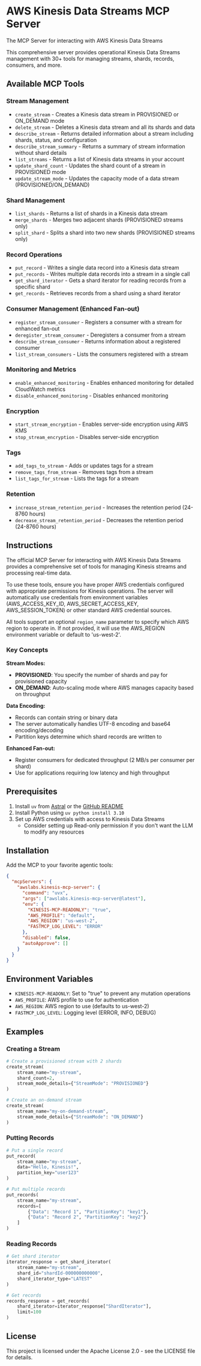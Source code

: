 # AWS Kinesis Data Streams MCP Server

The MCP Server for interacting with AWS Kinesis Data Streams

This comprehensive server provides operational Kinesis Data Streams management with 30+ tools for managing streams, shards, records, consumers, and more.

## Available MCP Tools

### Stream Management
- `create_stream` - Creates a Kinesis data stream in PROVISIONED or ON_DEMAND mode
- `delete_stream` - Deletes a Kinesis data stream and all its shards and data
- `describe_stream` - Returns detailed information about a stream including shards, status, and configuration
- `describe_stream_summary` - Returns a summary of stream information without shard details
- `list_streams` - Returns a list of Kinesis data streams in your account
- `update_shard_count` - Updates the shard count of a stream in PROVISIONED mode
- `update_stream_mode` - Updates the capacity mode of a data stream (PROVISIONED/ON_DEMAND)

### Shard Management
- `list_shards` - Returns a list of shards in a Kinesis data stream
- `merge_shards` - Merges two adjacent shards (PROVISIONED streams only)
- `split_shard` - Splits a shard into two new shards (PROVISIONED streams only)

### Record Operations
- `put_record` - Writes a single data record into a Kinesis data stream
- `put_records` - Writes multiple data records into a stream in a single call
- `get_shard_iterator` - Gets a shard iterator for reading records from a specific shard
- `get_records` - Retrieves records from a shard using a shard iterator

### Consumer Management (Enhanced Fan-out)
- `register_stream_consumer` - Registers a consumer with a stream for enhanced fan-out
- `deregister_stream_consumer` - Deregisters a consumer from a stream
- `describe_stream_consumer` - Returns information about a registered consumer
- `list_stream_consumers` - Lists the consumers registered with a stream

### Monitoring and Metrics
- `enable_enhanced_monitoring` - Enables enhanced monitoring for detailed CloudWatch metrics
- `disable_enhanced_monitoring` - Disables enhanced monitoring

### Encryption
- `start_stream_encryption` - Enables server-side encryption using AWS KMS
- `stop_stream_encryption` - Disables server-side encryption

### Tags
- `add_tags_to_stream` - Adds or updates tags for a stream
- `remove_tags_from_stream` - Removes tags from a stream
- `list_tags_for_stream` - Lists the tags for a stream

### Retention
- `increase_stream_retention_period` - Increases the retention period (24-8760 hours)
- `decrease_stream_retention_period` - Decreases the retention period (24-8760 hours)

## Instructions

The official MCP Server for interacting with AWS Kinesis Data Streams provides a comprehensive set of tools for managing Kinesis streams and processing real-time data.

To use these tools, ensure you have proper AWS credentials configured with appropriate permissions for Kinesis operations. The server will automatically use credentials from environment variables (AWS_ACCESS_KEY_ID, AWS_SECRET_ACCESS_KEY, AWS_SESSION_TOKEN) or other standard AWS credential sources.

All tools support an optional `region_name` parameter to specify which AWS region to operate in. If not provided, it will use the AWS_REGION environment variable or default to 'us-west-2'.

### Key Concepts

**Stream Modes:**
- **PROVISIONED**: You specify the number of shards and pay for provisioned capacity
- **ON_DEMAND**: Auto-scaling mode where AWS manages capacity based on throughput

**Data Encoding:**
- Records can contain string or binary data
- The server automatically handles UTF-8 encoding and base64 encoding/decoding
- Partition keys determine which shard records are written to

**Enhanced Fan-out:**
- Register consumers for dedicated throughput (2 MB/s per consumer per shard)
- Use for applications requiring low latency and high throughput

## Prerequisites

1. Install `uv` from [Astral](https://docs.astral.sh/uv/getting-started/installation/) or the [GitHub README](https://github.com/astral-sh/uv#installation)
2. Install Python using `uv python install 3.10`
3. Set up AWS credentials with access to Kinesis Data Streams
   - Consider setting up Read-only permission if you don't want the LLM to modify any resources

## Installation

Add the MCP to your favorite agentic tools:

```json
{
  "mcpServers": {
    "awslabs.kinesis-mcp-server": {
      "command": "uvx",
      "args": ["awslabs.kinesis-mcp-server@latest"],
      "env": {
        "KINESIS-MCP-READONLY": "true",
        "AWS_PROFILE": "default",
        "AWS_REGION": "us-west-2",
        "FASTMCP_LOG_LEVEL": "ERROR"
      },
      "disabled": false,
      "autoApprove": []
    }
  }
}
```

## Environment Variables

- `KINESIS-MCP-READONLY`: Set to "true" to prevent any mutation operations
- `AWS_PROFILE`: AWS profile to use for authentication
- `AWS_REGION`: AWS region to use (defaults to us-west-2)
- `FASTMCP_LOG_LEVEL`: Logging level (ERROR, INFO, DEBUG)

## Examples

### Creating a Stream
```python
# Create a provisioned stream with 2 shards
create_stream(
    stream_name="my-stream",
    shard_count=2,
    stream_mode_details={"StreamMode": "PROVISIONED"}
)

# Create an on-demand stream
create_stream(
    stream_name="my-on-demand-stream",
    stream_mode_details={"StreamMode": "ON_DEMAND"}
)
```

### Putting Records
```python
# Put a single record
put_record(
    stream_name="my-stream",
    data="Hello, Kinesis!",
    partition_key="user123"
)

# Put multiple records
put_records(
    stream_name="my-stream",
    records=[
        {"Data": "Record 1", "PartitionKey": "key1"},
        {"Data": "Record 2", "PartitionKey": "key2"}
    ]
)
```

### Reading Records
```python
# Get shard iterator
iterator_response = get_shard_iterator(
    stream_name="my-stream",
    shard_id="shardId-000000000000",
    shard_iterator_type="LATEST"
)

# Get records
records_response = get_records(
    shard_iterator=iterator_response["ShardIterator"],
    limit=100
)
```

## License

This project is licensed under the Apache License 2.0 - see the LICENSE file for details.